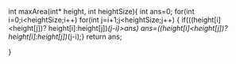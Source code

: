 int maxArea(int* height, int heightSize){
 int ans=0;
        for(int i=0;i<heightSize;i++)
                for(int j=i+1;j<heightSize;j++)
                {   if(((height[i]<height[j])? height[i]:height[j])*(j-i)>ans)
                        ans=((height[i]<height[j])? height[i]:height[j])*(j-i);}
        return ans;

}
